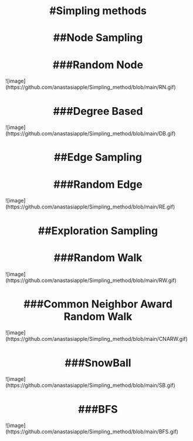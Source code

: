 <h1 align="center">#Simpling methods</h1>

<h1 align="center">##Node Sampling</h1>

<h1 align="center">###Random Node </h1>
![image](https://github.com/anastasiapple/Simpling_method/blob/main/RN.gif)

<h1 align="center">###Degree Based</h1>
![image](https://github.com/anastasiapple/Simpling_method/blob/main/DB.gif)

<h1 align="center">##Edge Sampling</h1>

<h1 align="center">###Random Edge </h1>
![image](https://github.com/anastasiapple/Simpling_method/blob/main/RE.gif)

<h1 align="center">##Exploration Sampling</h1>

<h1 align="center">###Random Walk</h1>
![image](https://github.com/anastasiapple/Simpling_method/blob/main/RW.gif)

<h1 align="center">###Common Neighbor Award Random Walk</h1>
![image](https://github.com/anastasiapple/Simpling_method/blob/main/CNARW.gif)

<h1 align="center">###SnowBall</h1>
![image](https://github.com/anastasiapple/Simpling_method/blob/main/SB.gif)

<h1 align="center">###BFS</h1>
![image](https://github.com/anastasiapple/Simpling_method/blob/main/BFS.gif)


